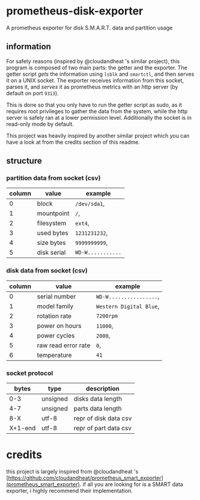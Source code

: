 # prometheus-disk-exporter

A prometheus exporter for disk S.M.A.R.T. data and partition usage

## information

For safety reasons (inspired by @cloudandheat 's similar project),
this program is composed of two main parts: the getter and the exporter.
The getter script *gets* the information using `lsblk` and `smartctl`, and
then serves it on a UNIX socket. The exporter receives information from 
this socket, parses it, and *serves* it as prometheus metrics with an http
server (by default on port `9313`).

This is done so that you only have to run the getter script as sudo, as
it requires root privileges to gather the data from the system, while the 
http server is safely ran at a lower permission level. Additionally the 
socket is in read-only mode by default.

This project was heavily inspired by another similar project which you
can have a look at from the credits section of this readme.

## structure

### partition data from socket (csv)
|column |value       |example
|-------|------------|-------
|0      |block       |`/dev/sda1`,
|1      |mountpoint  |`/`,
|2      |filesystem  |`ext4`,
|3      |used bytes  |`1231231232`,
|4      |size bytes  |`9999999999`,
|5      |disk serial |`WD-W...........`

### disk data from socket (csv)
|column | value              |example
|-------|--------------------|-----------------
|0      |serial number       |`WD-W................`,
|1      |model family        |`Western Digital Blue`,
|2      |rotation rate       |`7200rpm`
|3      |power on hours      |`11000`,
|4      |power cycles        |`2000`,
|5      |raw read error rate |`0`,
|6      |temperature         |`41`

### socket protocol
|bytes  |type           |description
|-------|---------------|-----------------
|0-3    |unsigned       |disks data length        
|4-7    |unsigned       |parts data length
|8-X    |utf-8          |repr of disk data csv
|X+1-end|utf-8          |repr of part data csv

# credits
this project is largely inspired from @cloudandheat 's 
[https://github.com/cloudandheat/prometheus_smart_exporter](prometheus_smart_exporter).
if all you are looking for is a SMART data exporter, i highly recommend their 
implementation.
